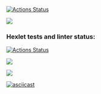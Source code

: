 [![Actions Status](https://github.com/egor187/python-project-lvl1/workflows/CI/badge.svg)](https://github.com/egor187/python-project-lvl1/actions)

<a href="https://codeclimate.com/github/codeclimate/codeclimate/maintainability"><img src="https://api.codeclimate.com/v1/badges/a99a88d28ad37a79dbf6/maintainability" /></a>

### Hexlet tests and linter status:
[![Actions Status](https://github.com/egor187/python-project-lvl1/workflows/hexlet-check/badge.svg)](https://github.com/egor187/python-project-lvl1/actions)


<a href="https://asciinema.org/a/zTYCum3w5vMPgAwncwKBgRwHI" target="_blank"><img src="https://asciinema.org/a/zTYCum3w5vMPgAwncwKBgRwHI.svg" /></a>


<a href="https://asciinema.org/a/dRnWQMBxVZO6oTlMsXucg7OS6" target="_blank"><img src="https://asciinema.org/a/dRnWQMBxVZO6oTlMsXucg7OS6.svg" /></a>


[![asciicast](https://asciinema.org/a/1nwLAhjXpDmAQxoM45ZhaszF5.svg)](https://asciinema.org/a/1nwLAhjXpDmAQxoM45ZhaszF5)
